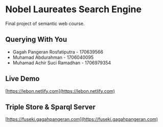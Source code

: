 # Nobel Laureates Search Engine

Final project of semantic web course.

## Querying With You

- Gagah Pangeran Rosfatiputra - 170639566
- Muhamad Abdurahman - 1706040095
- Muhamad Achir Suci Ramadhan - 1706979354

## Live Demo

[https://lebon.netlify.com](https://lebon.netlify.com)

## Triple Store & Sparql Server

[https://fuseki.gagahpangeran.com](https://fuseki.gagahpangeran.com)
